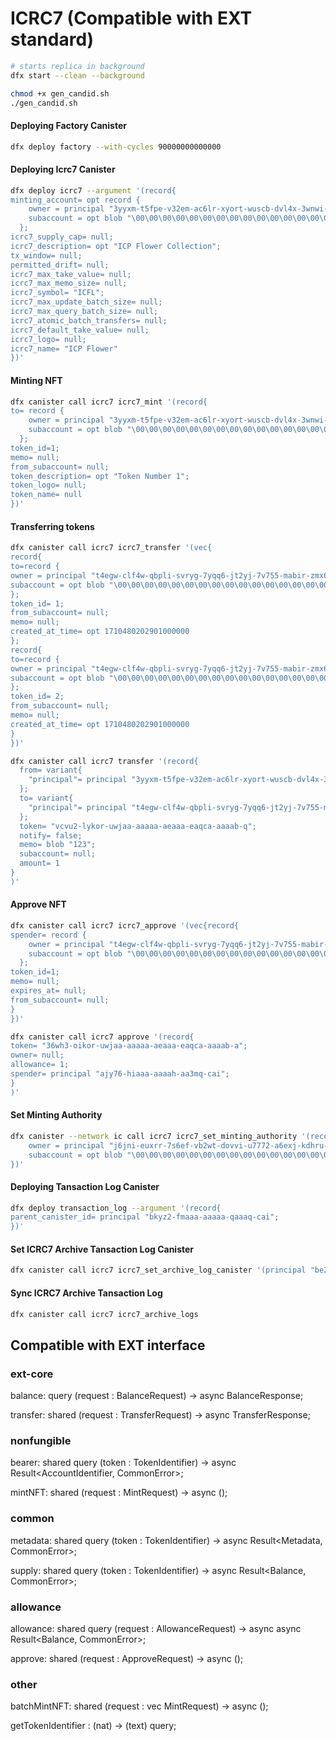 # ICRC7 (Compatible with EXT standard)

```bash
# starts replica in background
dfx start --clean --background

chmod +x gen_candid.sh
./gen_candid.sh
```

#### Deploying Factory Canister

```bash
dfx deploy factory --with-cycles 90000000000000
```

#### Deploying Icrc7 Canister

```bash
dfx deploy icrc7 --argument '(record{                                  
minting_account= opt record {
    owner = principal "3yyxm-t5fpe-v32em-ac6lr-xyort-wuscb-dvl4x-3wnwi-hqkyj-xortw-oqe";                                     
    subaccount = opt blob "\00\00\00\00\00\00\00\00\00\00\00\00\00\00\00\00\00\00\00\00\00\00\00\00\00\00\00\00\00\00\00\00";
  };                  
icrc7_supply_cap= null;
icrc7_description= opt "ICP Flower Collection";
tx_window= null;                        
permitted_drift= null;                  
icrc7_max_take_value= null;
icrc7_max_memo_size= null;
icrc7_symbol= "ICFL";
icrc7_max_update_batch_size= null;
icrc7_max_query_batch_size= null;
icrc7_atomic_batch_transfers= null;
icrc7_default_take_value= null;
icrc7_logo= null;
icrc7_name= "ICP Flower"
})'
```

#### Minting NFT

```bash
dfx canister call icrc7 icrc7_mint '(record{                                  
to= record {
    owner = principal "3yyxm-t5fpe-v32em-ac6lr-xyort-wuscb-dvl4x-3wnwi-hqkyj-xortw-oqe";                                     
    subaccount = opt blob "\00\00\00\00\00\00\00\00\00\00\00\00\00\00\00\00\00\00\00\00\00\00\00\00\00\00\00\00\00\00\00\00";
  };          
token_id=1;
memo= null;
from_subaccount= null;                  
token_description= opt "Token Number 1";
token_logo= null;
token_name= null
})'
```

#### Transferring tokens

```bash
dfx canister call icrc7 icrc7_transfer '(vec{
record{
to=record {
owner = principal "t4egw-clf4w-qbpli-svryg-7yqq6-jt2yj-7v755-mabir-zmx6i-vp4fr-fqe";
subaccount = opt blob "\00\00\00\00\00\00\00\00\00\00\00\00\00\00\00\00\00\00\00\00\00\00\00\00\00\00\00\00\00\00\00\00";
};
token_id= 1;
from_subaccount= null;
memo= null;
created_at_time= opt 1710480202901000000
};
record{
to=record {
owner = principal "t4egw-clf4w-qbpli-svryg-7yqq6-jt2yj-7v755-mabir-zmx6i-vp4fr-fqe";
subaccount = opt blob "\00\00\00\00\00\00\00\00\00\00\00\00\00\00\00\00\00\00\00\00\00\00\00\00\00\00\00\00\00\00\00\00";
};
token_id= 2;
from_subaccount= null;
memo= null;
created_at_time= opt 1710480202901000000
}
})'
```

```bash
dfx canister call icrc7 transfer '(record{
  from= variant{
    "principal"= principal "3yyxm-t5fpe-v32em-ac6lr-xyort-wuscb-dvl4x-3wnwi-hqkyj-xortw-oqe"
  };
  to= variant{
    "principal"= principal "t4egw-clf4w-qbpli-svryg-7yqq6-jt2yj-7v755-mabir-zmx6i-vp4fr-fqe"
  };
  token= "vcvu2-lykor-uwjaa-aaaaa-aeaaa-eaqca-aaaab-q";
  notify= false;
  memo= blob "123";
  subaccount= null;
  amount= 1
}
)'
```

#### Approve NFT

```bash
dfx canister call icrc7 icrc7_approve '(vec{record{                                  
spender= record {
    owner = principal "t4egw-clf4w-qbpli-svryg-7yqq6-jt2yj-7v755-mabir-zmx6i-vp4fr-fqe";                                     
    subaccount = opt blob "\00\00\00\00\00\00\00\00\00\00\00\00\00\00\00\00\00\00\00\00\00\00\00\00\00\00\00\00\00\00\00\00";
  };          
token_id=1;
memo= null;
expires_at= null;
from_subaccount= null;
}
})'
```

```bash
dfx canister call icrc7 approve '(record{
token= "36wh3-oikor-uwjaa-aaaaa-aeaaa-eaqca-aaaab-a";
owner= null;
allowance= 1;     
spender= principal "ajy76-hiaaa-aaaah-aa3mq-cai";
}
)'
```

#### Set Minting Authority

```bash
dfx canister --network ic call icrc7 icrc7_set_minting_authority '(record {
    owner = principal "j6jni-euxrr-7s6ef-vb2wt-dovvi-u7772-a6exj-kdhru-swdod-q3w44-uae";                                     
    subaccount = opt blob "\00\00\00\00\00\00\00\00\00\00\00\00\00\00\00\00\00\00\00\00\00\00\00\00\00\00\00\00\00\00\00\00";
})'
```

#### Deploying Tansaction Log Canister

```bash
dfx deploy transaction_log --argument '(record{                                  
parent_canister_id= principal "bkyz2-fmaaa-aaaaa-qaaaq-cai";
})'
```

#### Set ICRC7 Archive Tansaction Log Canister

```bash
dfx canister call icrc7 icrc7_set_archive_log_canister '(principal "be2us-64aaa-aaaaa-qaabq-cai")'
```

#### Sync ICRC7 Archive Tansaction Log

```bash
dfx canister call icrc7 icrc7_archive_logs
```

## Compatible with EXT interface

### ext-core

balance: query (request : BalanceRequest) -> async BalanceResponse;

transfer: shared (request : TransferRequest) -> async TransferResponse;

### nonfungible

bearer: shared query (token : TokenIdentifier) -> async Result<AccountIdentifier, CommonError>;

mintNFT: shared (request : MintRequest) -> async ();

### common

metadata: shared query (token : TokenIdentifier) -> async Result<Metadata, CommonError>;

supply: shared query (token : TokenIdentifier) -> async Result<Balance, CommonError>;

### allowance

allowance: shared query (request : AllowanceRequest) -> async async Result<Balance, CommonError>;

approve: shared (request : ApproveRequest) -> async ();

### other

batchMintNFT: shared (request : vec MintRequest) -> async ();

getTokenIdentifier : (nat) -> (text) query;